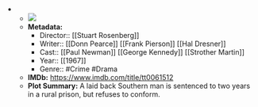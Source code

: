 - 
    - ![](https://m.media-amazon.com/images/M/MV5BOWFlNzZhYmYtYTI5YS00MDQyLWIyNTUtNTRjMWUwNTEzNjA0XkEyXkFqcGdeQXVyNjUwNzk3NDc@._V1_SX300.jpg)  
    - **Metadata:**
        - Director:: [[Stuart Rosenberg]]
        - Writer:: [[Donn Pearce]] [[Frank Pierson]] [[Hal Dresner]]
        - Cast:: [[Paul Newman]] [[George Kennedy]] [[Strother Martin]]
        - Year:: [[1967]]
        - Genre:: #Crime #Drama
    - **IMDb:** https://www.imdb.com/title/tt0061512
    - **Plot Summary:** A laid back Southern man is sentenced to two years in a rural prison, but refuses to conform.
